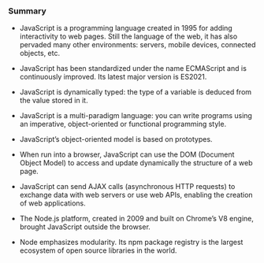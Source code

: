
### Summary

* JavaScript is a programming language created in 1995 for adding interactivity to web pages. Still the language of the web, it has also pervaded many other environments: servers, mobile devices, connected objects, etc.

* JavaScript has been standardized under the name ECMAScript and is continuously improved. Its latest major version is ES2021.

* JavaScript is dynamically typed: the type of a variable is deduced from the value stored in it.

* JavaScript is a multi-paradigm language: you can write programs using an imperative, object-oriented or functional programming style.

* JavaScript’s object-oriented model is based on prototypes.

* When run into a browser, JavaScript can use the DOM (Document Object Model) to access and update dynamically the structure of a web page.

* JavaScript can send AJAX calls (asynchronous HTTP requests) to exchange data with web servers or use web APIs, enabling the creation of web applications.

* The Node.js platform, created in 2009 and built on Chrome’s V8 engine, brought JavaScript outside the browser.

* Node emphasizes modularity. Its npm package registry is the largest ecosystem of open source libraries in the world.
